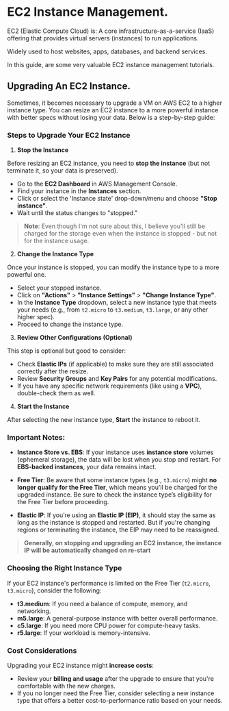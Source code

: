 # EC2 Instance Management.

EC2 (Elastic Compute Cloud) is:
A core infrastructure-as-a-service (IaaS) offering that provides virtual servers (instances) to run applications.

Widely used to host websites, apps, databases, and backend services.

In this guide, are some very valuable EC2 instance management tutorials.

## Upgrading An EC2 Instance.

Sometimes, it becomes necessary to upgrade a VM on AWS EC2 to a higher instance type. You can resize an EC2 instance to a more powerful instance with better specs without losing your data. Below is a step-by-step guide:

### **Steps to Upgrade Your EC2 Instance**

1. **Stop the Instance**

Before resizing an EC2 instance, you need to **stop the instance** (but not terminate it, so your data is preserved).

* Go to the **EC2 Dashboard** in AWS Management Console.
* Find your instance in the **Instances** section.
* Click or select the 'Instance state' drop-down/menu and choose **"Stop instance"**.
* Wait until the status changes to "stopped."

> **Note**: Even though I'm not sure about this, I believe you'll still be charged for the storage even when the instance is stopped - but not for the instance usage.

2. **Change the Instance Type**

Once your instance is stopped, you can modify the instance type to a more powerful one.

* Select your stopped instance.
* Click on **"Actions"** > **"Instance Settings"** > **"Change Instance Type"**.
* In the **Instance Type** dropdown, select a new instance type that meets your needs (e.g., from `t2.micro` to `t3.medium`, `t3.large`, or any other higher spec).
* Proceed to change the instance type.

3. **Review Other Configurations (Optional)**

This step is optional but good to consider:

* Check **Elastic IPs** (if applicable) to make sure they are still associated correctly after the resize.
* Review **Security Groups** and **Key Pairs** for any potential modifications.
* If you have any specific network requirements (like using a **VPC**), double-check them as well.

4. **Start the Instance**

After selecting the new instance type, **Start** the instance to reboot it.

### **Important Notes:**

* **Instance Store vs. EBS**: If your instance uses **instance store** volumes (ephemeral storage), the data will be lost when you stop and restart. For **EBS-backed instances**, your data remains intact.

* **Free Tier**: Be aware that some instance types (e.g., `t3.micro`) might **no longer qualify for the Free Tier**, which means you'll be charged for the upgraded instance. Be sure to check the instance type’s eligibility for the Free Tier before proceeding.

* **Elastic IP**: If you’re using an **Elastic IP (EIP)**, it should stay the same as long as the instance is stopped and restarted. But if you're changing regions or terminating the instance, the EIP may need to be reassigned.

> **Generally, on stopping and upgrading an EC2 instance, the instance IP will be automatically changed on re-start**

### **Choosing the Right Instance Type**

If your EC2 instance's performance is limited on the Free Tier (`t2.micro`, `t3.micro`), consider the following:

* **t3.medium**: If you need a balance of compute, memory, and networking.
* **m5.large**: A general-purpose instance with better overall performance.
* **c5.large**: If you need more CPU power for compute-heavy tasks.
* **r5.large**: If your workload is memory-intensive.

### **Cost Considerations**

Upgrading your EC2 instance might **increase costs**:

* Review your **billing and usage** after the upgrade to ensure that you're comfortable with the new charges.
* If you no longer need the Free Tier, consider selecting a new instance type that offers a better cost-to-performance ratio based on your needs.

